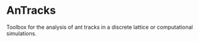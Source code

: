 # AnTracks
Toolbox for the analysis of ant tracks in a discrete lattice or computational simulations.
